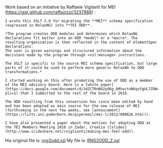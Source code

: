Work based on an initiative by Raffaele Vigilanti for MEI (https://gist.github.com/raffazizzi/3237989) : 

```
I wrote this XSLT 2.0 for migrating the **MEI** schema specification (expressed in RelaxNG) into **TEI ODD**.

*The program creates ODD modules and determines which RelaxNG declarations fit better into an ODD *model* or a *macro*. The resulting organization is then reflected in the content of elementSpec declarations.
The user is given warnings and structured information about the decisions made by the program through <xsl:message> instructions.

The XSLT is specific to the source MEI schema specification, but large parts of it could be used to perform more generic RelaxNG to ODD transformations.*

I started working on this after promoting the use of ODD as a member of the MEI advisory board. Here is a [white paper](https://docs.google.com/document/d/1dZCTRnNU2yO6g_bMtwctnNUqvfgUL7ZOWrc8Oqefb7o/edit?pli=1) that I submitted to the rest of the board in 2010.

The ODD resulting from this conversion has since been edited by hand and has been adopted as main source for the new release of MEI (forthcoming in the next few weeks, see [annoucement](https://lists.uni-paderborn.de/pipermail/mei-l/2012/000626.html)).

I have also presented a paper about the motives for adopting ODD at the TEI Members Meeting 2010 in Zadar, Croatia ([slides](http://www.slideshare.net/rviglianti/making-mei-feel-odd)).
```

His original file is: [rng2odd.xsl](https://github.com/ParthenosWP4/standardsLibrary/tree/master/RNG2ODD/rng2odd.xsl)
My file is: [RNG2ODD_2.xsl](https://github.com/ParthenosWP4/standardsLibrary/tree/master/RNG2ODD/RNG2ODD_2.xsl)
